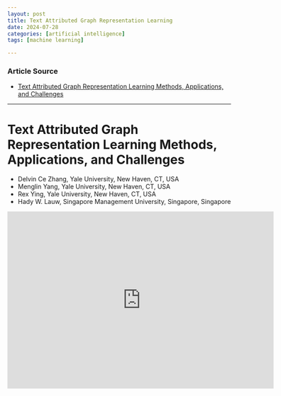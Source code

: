 ```yaml
---
layout: post
title: Text Attributed Graph Representation Learning
date: 2024-07-28
categories: [artificial intelligence]
tags: [machine learning]

---
```


### Article Source


* [Text Attributed Graph Representation Learning Methods, Applications, and Challenges](https://www.youtube.com/watch?v=7Qm2vxMj0vE)

---



# Text Attributed Graph Representation Learning Methods, Applications, and Challenges 

* Delvin Ce Zhang, Yale University, New Haven, CT, USA
* Menglin Yang, Yale University, New Haven, CT, USA
* Rex Ying, Yale University, New Haven, CT, USA
* Hady W. Lauw, Singapore Management University, Singapore, Singapore

<iframe width="600" height="400" src="https://www.youtube.com/embed/7Qm2vxMj0vE?si=Itav_pSw4HfsTbqA" title="YouTube video player" frameborder="0" allow="accelerometer; autoplay; clipboard-write; encrypted-media; gyroscope; picture-in-picture; web-share" referrerpolicy="strict-origin-when-cross-origin" allowfullscreen></iframe>